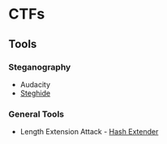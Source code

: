 # CTFs

## Tools

### Steganography

- Audacity
- [Steghide](http://steghide.sourceforge.net/index.php)

### General Tools

- Length Extension Attack - [Hash Extender](https://github.com/iagox86/hash_extender)
